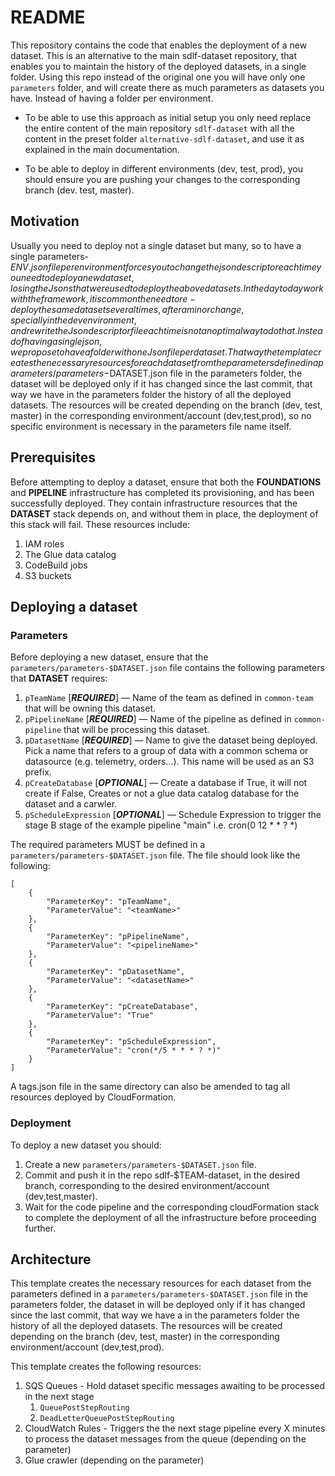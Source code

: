 # README 
This repository contains the code that enables the deployment of a new dataset.
This is an alternative to the main sdlf-dataset repository, that enables you to maintain the history of the deployed datasets, in a single folder.
Using this repo instead of the original one you will have only one `parameters` folder, and will create there as much parameters as datasets you have. Instead of having a folder per environment.

- To be able to use this approach as initial setup you only need replace the entire content of the main repository `sdlf-dataset` with all the content in the preset folder `alternative-sdlf-dataset`, and use it as explained in the main documentation.

- To be able to deploy in different environments (dev, test, prod), you should ensure you are pushing your changes to the corresponding branch (dev. test, master).

## Motivation
Usually you need to deploy not a single dataset but many, so to have a single parameters-$ENV.json file per environment forces you to change the json descriptor each time you need to deploy a new dataset, losing the Jsons that were used to deploy the above datasets.
In the day to day work with the framework, it is common the need to re-deploy the same dataset several times, after a minor change, specially in the dev environment, and rewrite the Json descriptor file each time is not an optimal way to do that.
Instead of having a single json, we propose to have a folder with one Json file per dataset.
That way the template creates the necessary resources for each dataset from the parameters defined in a parameters/parameters-$DATASET.json file in the parameters folder, the dataset will be deployed only if it has changed since the last commit, that way we have in the parameters folder the history of all the deployed datasets.
The resources will be created depending on the branch (dev, test, master) in the corresponding environment/account (dev,test,prod), so no specific environment is necessary in the parameters file name itself.


## Prerequisites
Before attempting to deploy a dataset, ensure that both the **FOUNDATIONS** and **PIPELINE** infrastructure has completed its provisioning, and has been successfully deployed. They contain infrastructure resources that the **DATASET**  stack depends on, and without them in place, the deployment of this stack will fail. These resources include:
1. IAM roles
2. The Glue data catalog
3. CodeBuild jobs
4. S3 buckets

## Deploying a dataset

### Parameters
Before deploying a new dataset, ensure that the `parameters/parameters-$DATASET.json` file contains the following parameters that **DATASET** requires:

1. `pTeamName` [***REQUIRED***] — Name of the team as defined in `common-team` that will be owning this dataset.
1. `pPipelineName` [***REQUIRED***] — Name of the pipeline as defined in `common-pipeline` that will be processing this dataset.
1. `pDatasetName` [***REQUIRED***] — Name to give the dataset being deployed. Pick a name that refers to a group of data with a common schema or datasource (e.g. telemetry, orders...). This name will be used as an S3 prefix.
1. `pCreateDatabase` [***OPTIONAL***] — Create a database if True, it will not create if False, Creates or not a glue data catalog database for the dataset and a carwler.
1. `pScheduleExpression` [***OPTIONAL***] — Schedule Expression to trigger the stage B stage of the example pipeline "main" i.e. cron(0 12 * * ? *)

The required parameters MUST be defined in a `parameters/parameters-$DATASET.json` file. The file should look like the following:

    [
        {
            "ParameterKey": "pTeamName",
            "ParameterValue": "<teamName>"
        },
        {
            "ParameterKey": "pPipelineName",
            "ParameterValue": "<pipelineName>"
        },
        {
            "ParameterKey": "pDatasetName",
            "ParameterValue": "<datasetName>"
        },
        {
            "ParameterKey": "pCreateDatabase",
            "ParameterValue": "True"
        },
        {
            "ParameterKey": "pScheduleExpression",
            "ParameterValue": "cron(*/5 * * * ? *)"
        }
    ]

A tags.json file in the same directory can also be amended to tag all resources deployed by CloudFormation.

### Deployment
To deploy a new dataset you should:
1. Create a new `parameters/parameters-$DATASET.json` file.
1. Commit and push it in the repo sdlf-$TEAM-dataset, in the desired branch, corresponding to the desired environment/account (dev,test,master).
1. Wait for the code pipeline and the corresponding cloudFormation stack to complete the deployment of all the infrastructure before proceeding further.

## Architecture

This template creates the necessary resources for each dataset from the parameters defined in a `parameters/parameters-$DATASET.json` file in the parameters folder, the dataset in will be deployed only if it has changed since the last commit, that way we have a in the parameters folder the history of all the deployed datasets.
The resources will be created depending on the branch (dev, test, master) in the corresponding environment/account (dev,test,prod).

This template creates the following resources:
1. SQS Queues - Hold dataset specific messages awaiting to be processed in the next stage
   1. `QueuePostStepRouting`
   2. `DeadLetterQueuePostStepRouting`
2. CloudWatch Rules - Triggers the the next stage pipeline every X minutes to process the dataset messages from the queue (depending on the parameter)
3. Glue crawler (depending on the parameter)
